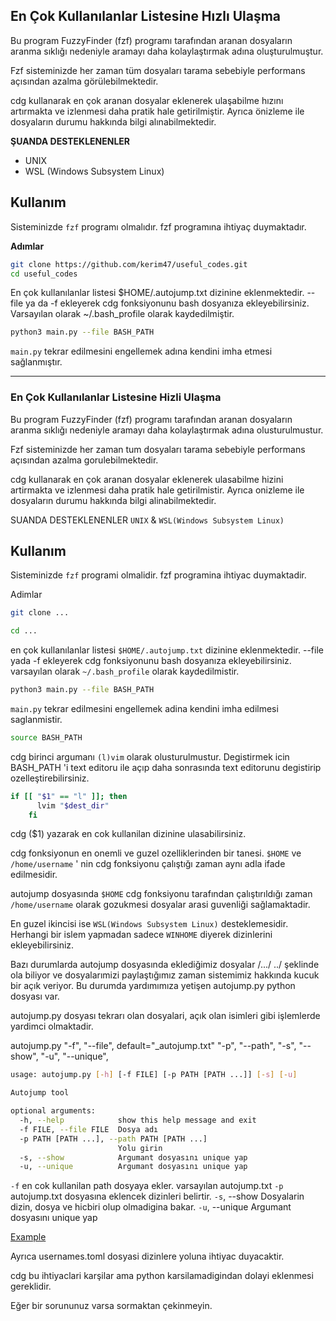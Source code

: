 ## En Çok Kullanılanlar Listesine Hızlı Ulaşma

Bu program FuzzyFinder (fzf) programı tarafından aranan dosyaların aranma sıklığı nedeniyle
aramayı daha kolaylaştırmak adına oluşturulmuştur.

Fzf sisteminizde her zaman tüm dosyaları tarama sebebiyle performans açısından azalma görülebilmektedir.

cdg kullanarak en çok aranan dosyalar eklenerek ulaşabilme hızını artırmakta ve izlenmesi daha pratik 
hale getirilmiştir. 
Ayrıca önizleme ile dosyaların durumu hakkında bilgi alınabilmektedir.

**ŞUANDA DESTEKLENENLER**
- UNIX
- WSL (Windows Subsystem Linux)

## Kullanım 

Sisteminizde `fzf` programı olmalıdır. fzf programına ihtiyaç duymaktadır.


**Adımlar**

```bash
git clone https://github.com/kerim47/useful_codes.git
cd useful_codes
```


En çok kullanılanlar listesi $HOME/.autojump.txt dizinine eklenmektedir.
--file ya da -f ekleyerek cdg fonksiyonunu bash dosyanıza ekleyebilirsiniz.
Varsayılan olarak ~/.bash_profile olarak kaydedilmiştir.

```bash
python3 main.py --file BASH_PATH
```

`main.py` tekrar edilmesini engellemek adına kendini imha etmesi sağlanmıştır.


----------
### En Çok Kullanılanlar Listesine Hizli Ulaşma

Bu program FuzzyFinder (fzf) programı tarafından aranan dosyaların aranma sıklığı nedeniyle
aramayı daha kolaylaştırmak adına olusturulmustur.

Fzf sisteminizde her zaman tum dosyaları tarama sebebiyle performans açısından azalma gorulebilmektedir.

cdg kullanarak en çok aranan dosyalar eklenerek ulasabilme hizini artirmakta ve izlenmesi daha pratik 
hale getirilmistir. 
Ayrıca onizleme ile dosyaların durumu hakkında bilgi alinabilmektedir.

SUANDA DESTEKLENENLER 
`UNIX` & `WSL(Windows Subsystem Linux)`

## Kullanım 

Sisteminizde `fzf` programi olmalidir. fzf programina ihtiyac duymaktadir.

Adimlar

```bash
git clone ...
```

```bash
cd ...
```

en çok kullanılanlar listesi `$HOME/.autojump.txt` dizinine eklenmektedir.
--file yada -f ekleyerek cdg fonksiyonunu bash dosyanıza ekleyebilirsiniz. 
varsayılan olarak `~/.bash_profile` olarak kaydedilmistir.

```bash
python3 main.py --file BASH_PATH
```

`main.py` tekrar edilmesini engellemek adina kendini imha edilmesi saglanmistir.

```bash
source BASH_PATH
```


cdg birinci argumanı `(l)vim` olarak olusturulmustur.  Degistirmek icin BASH_PATH 'i  text editoru ile açıp
daha sonrasında text editorunu degistirip ozelleştirebilirsiniz. 
```bash
if [[ "$1" == "l" ]]; then
      lvim "$dest_dir"
    fi
```

cdg ($1) yazarak en cok kullanilan dizinine ulasabilirsiniz.


cdg fonksiyonun en onemli ve guzel ozelliklerinden bir tanesi. `$HOME` ve `/home/username` ' nin cdg fonksiyonu çalıştığı zaman aynı adla ifade edilmesidir.

autojump dosyasında `$HOME` cdg fonksiyonu tarafından çalıştırıldığı zaman `/home/username` olarak gozukmesi dosyalar arasi guvenliği sağlamaktadir.

En guzel ikincisi ise `WSL(Windows Subsystem Linux)` desteklemesidir. Herhangi bir islem yapmadan sadece `WINHOME` diyerek dizinlerini ekleyebilirsiniz.


Bazı durumlarda autojump dosyasında eklediğimiz dosyalar /.../ ../ şeklinde ola biliyor ve dosyalarımizi paylaştığımız zaman sistemimiz hakkında kucuk bir
açık veriyor. Bu durumda yardımımıza yetişen autojump.py python dosyası var.

autojump.py dosyası tekrarı olan dosyalari, açık olan isimleri gibi işlemlerde yardimci olmaktadir.



autojump.py 
    "-f", "--file", default="_autojump.txt"
    "-p", "--path", 
    "-s", "--show", 
    "-u", "--unique", 


```bash
usage: autojump.py [-h] [-f FILE] [-p PATH [PATH ...]] [-s] [-u]

Autojump tool

optional arguments:
  -h, --help            show this help message and exit
  -f FILE, --file FILE  Dosya adı
  -p PATH [PATH ...], --path PATH [PATH ...]
                        Yolu girin
  -s, --show            Argumant dosyasını unique yap
  -u, --unique          Argumant dosyasını unique yap

```

`-f` en cok kullanilan path dosyaya ekler. varsayılan autojump.txt
`-p` autojump.txt dosyasına eklencek dizinleri belirtir.
`-s`, --show            Dosyalarin dizin, dosya ve hicbiri olup olmadigina bakar.
`-u`, --unique          Argumant dosyasını unique yap

[Example]([https://github.com/kerim47/useful_codes/example.png](https://github.com/kerim47/useful_codes/blob/main/most_useful_file_dir/example.png)) 

Ayrıca usernames.toml dosyasi dizinlere yoluna ihtiyac duyacaktir.

cdg bu ihtiyaclari karşilar ama python karsilamadigindan dolayi eklenmesi gereklidir.


Eğer bir sorununuz varsa sormaktan çekinmeyin.

